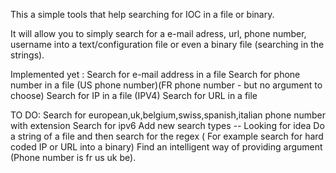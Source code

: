 This a simple tools that help searching for IOC in a file or binary.

It will allow you to simply search for a e-mail adress, url, phone number, username into a text/configuration file or even a binary file (searching in the strings).

Implemented yet :
	Search for e-mail address in a file
	Search for phone number in a file (US phone number)(FR phone number - but no argument to choose)
	Search for IP in a file (IPV4)
	Search for URL in a file

TO DO:
	Search for european,uk,belgium,swiss,spanish,italian phone number with extension
	Search for ipv6
	Add new search types -- Looking for idea
	Do a string of a file and then search for the regex ( For example search for hard coded IP or URL into a binary)
	Find an intelligent way of providing argument (Phone number is fr us uk be).
